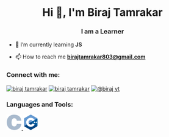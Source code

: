<h1 align="center">Hi 👋, I'm Biraj Tamrakar</h1>
<h3 align="center">I am a Learner</h3>

- 🌱 I’m currently learning **JS**

- 📫 How to reach me **birajtamrakar803@gmail.com**

<h3 align="left">Connect with me:</h3>
<p align="left">
<a href="https://fb.com/biraj tamrakar" target="blank"><img align="center" src="https://raw.githubusercontent.com/rahuldkjain/github-profile-readme-generator/master/src/images/icons/Social/facebook.svg" alt="biraj tamrakar" height="30" width="40" /></a>
<a href="https://instagram.com/biraj tamrakar" target="blank"><img align="center" src="https://raw.githubusercontent.com/rahuldkjain/github-profile-readme-generator/master/src/images/icons/Social/instagram.svg" alt="biraj tamrakar" height="30" width="40" /></a>
<a href="https://www.youtube.com/c/@biraj yt" target="blank"><img align="center" src="https://raw.githubusercontent.com/rahuldkjain/github-profile-readme-generator/master/src/images/icons/Social/youtube.svg" alt="@biraj yt" height="30" width="40" /></a>
</p>

<h3 align="left">Languages and Tools:</h3>
<p align="left"> <a href="https://www.cprogramming.com/" target="_blank" rel="noreferrer"> <img src="https://raw.githubusercontent.com/devicons/devicon/master/icons/c/c-original.svg" alt="c" width="40" height="40"/> </a> <a href="https://www.w3schools.com/cpp/" target="_blank" rel="noreferrer"> <img src="https://raw.githubusercontent.com/devicons/devicon/master/icons/cplusplus/cplusplus-original.svg" alt="cplusplus" width="40" height="40"/> </a> </p>

